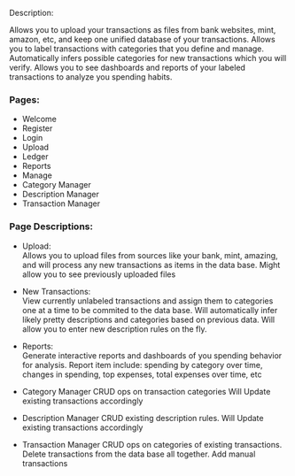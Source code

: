 Description:

Allows you to upload your transactions as files from bank websites, mint, amazon, etc, and keep one unified
database of your transactions. Allows you to label transactions with categories that you define and manage. 
Automatically infers possible categories for new transactions which you will verify. Allows you to see dashboards
and reports of your labeled transactions to analyze you spending habits.

### Pages:
- Welcome
- Register
- Login
- Upload
- Ledger
- Reports
- Manage
- Category Manager
- Description Manager
- Transaction Manager


### Page Descriptions:
- Upload: \
Allows you to upload files from sources like your bank, mint, amazing, and will process any new transactions as 
items in the data base. Might allow you to see previously uploaded files

- New Transactions: \
View currently unlabeled transactions and assign them to categories one at a time to be commited to the data base.
Will automatically infer likely pretty descriptions and categories based on previous data. Will allow you to enter new 
description rules on the fly.

- Reports: \
Generate interactive reports and dashboards of you spending behavior for analysis. Report item include: spending by category over time, changes in spending, top expenses, total expenses over time, etc

- Category Manager
CRUD ops on transaction categories Will Update existing transactions accordingly

- Description Manager
CRUD existing description rules. Will Update existing transactions accordingly

- Transaction Manager
CRUD ops on categories of existing transactions. Delete transactions from the data base all together. Add manual transactions

